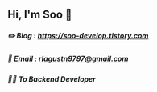 ## Hi, I'm Soo 👋

 ##### ✏️ Blog : https://soo-develop.tistory.com
 ##### 📧 Email : rlagustn9797@gmail.com
 ##### 🏃‍♂️ To Backend Developer

<!--
**Soo186/Soo186** is a ✨ _special_ ✨ repository because its `README.md` (this file) appears on your GitHub profile.

Here are some ideas to get you started:

- 🔭 I’m currently working on ...
- 🌱 I’m currently learning ...
- 👯 I’m looking to collaborate on ...
- 🤔 I’m looking for help with ...
- 💬 Ask me about ...
- 📫 How to reach me: ...
- 😄 Pronouns: ...
- ⚡ Fun fact: ...
-->
